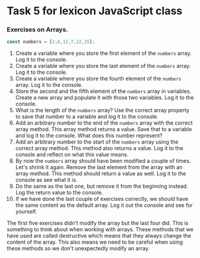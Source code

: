 # Task 5 for lexicon JavaScript class

### Exercises on Arrays.

```js
const numbers = [2,6,12,7,22,35];
```

1. Create a variable where you store the first element of the `numbers` array. Log it to the console.
2. Create a variable where you store the last element of the `numbers` array. Log it to the console.
3. Create a variable where you store the fourth element of the `numbers` array. Log it to the console.
4. Store the second and the fifth element of the `numbers` array in variables. Create a new array and populate it with those two variables. Log it to the console.
5. What is the length of the `numbers` array? Use the correct array property to save that number to a variable and log it to the console.
6. Add an arbitrary number to the end of the `numbers` array with the correct array method. This array method returns a value. Save that to a variable and log it to the console. What does this number represent?
7. Add an arbitrary number to the start of the `numbers` array using the correct array method. This method also returns a value. Log it to the console and reflect on what this value means.
8. By now the `numbers` array should have been modified a couple of times. Let's shrink it again. Remove the last element from the array with an array method. This method should return a value as well. Log it to the console as see what it is.
9. Do the same as the last one, but remove it from the beginning instead. Log the return value to the console.
10. If we have done the last couple of exercises correctly, we should have the same content as the default array. Log it out the console and see for yourself. 

The first five exercises didn't modify the array but the last four did. This is something to think about when working with arrays. These methods that we have used are called destructive which means that they always change the content of the array. This also means we need to be careful when using these methods so we don't unexpectedly modify an array.




